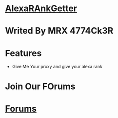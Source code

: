 # [AlexaRAnkGetter](http://securesec.top)
# Writed By MRX 4774Ck3R 
# Features
*  Give Me Your proxy and give your alexa rank

# Join Our FOrums 
# [Forums](http://securesec.top/cc)
